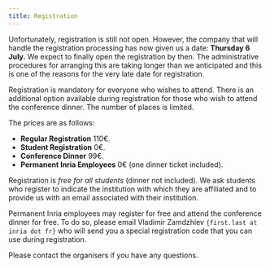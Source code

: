 ```yaml
---
title: Registration
---
```


Unfortunately, registration is still not open. However, the company that will handle the registration processing has now given us a date: **Thursday 6 July.** We expect to finally open the registration by then. The administrative procedures for arranging this are taking longer than we anticipated and this is one of the reasons for the very late date for registration.

Registration is mandatory for everyone who wishes to attend. There is an additional option available during registration for those who wish to attend the conference dinner. The number of places is limited.

The prices are as follows:

* **Regular Registration** 110€.
* **Student Registration** 0€.
* **Conference Dinner** 99€.
* **Permanent Inria Employees** 0€ (one dinner ticket included).

Registration is *free for all students* (dinner not included). We ask students who register to indicate the institution with which they are affiliated and to provide us with an email associated with their institution.

Permanent Inria employees may register for free and attend the conference dinner for free. To do so, please email Vladimir Zamdzhiev `{first.last at inria dot fr}` who will send you a special registration code that you can use during registration.

Please contact the organisers if you have any questions.
